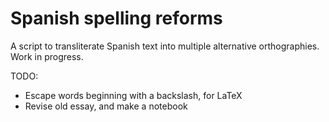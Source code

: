 # Spanish spelling reforms

A script to transliterate Spanish text into multiple alternative orthographies.
Work in progress.

TODO:
  - Escape words beginning with a backslash, for LaTeX
  - Revise old essay, and make a notebook

